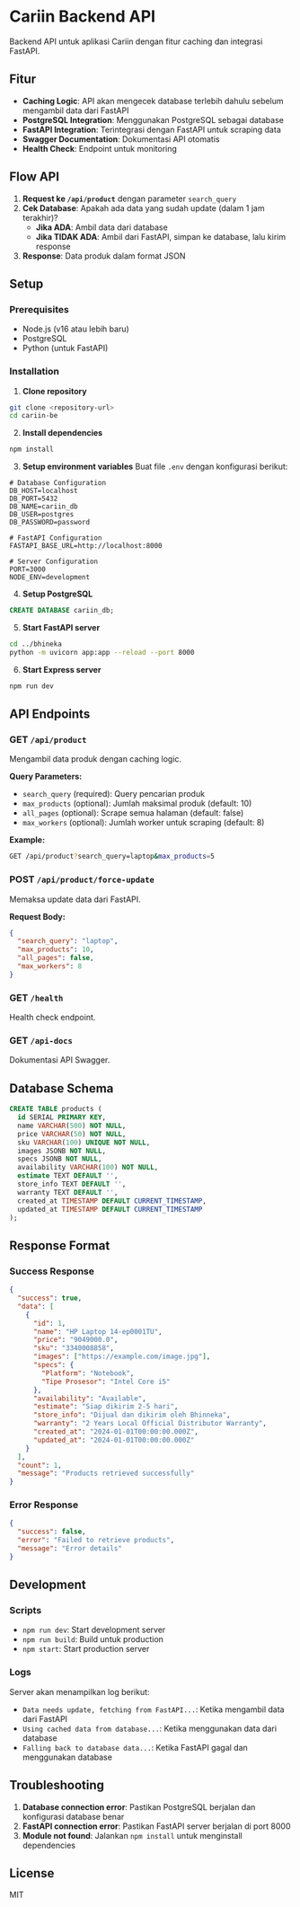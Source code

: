 # Cariin Backend API

Backend API untuk aplikasi Cariin dengan fitur caching dan integrasi FastAPI.

## Fitur

- **Caching Logic**: API akan mengecek database terlebih dahulu sebelum mengambil data dari FastAPI
- **PostgreSQL Integration**: Menggunakan PostgreSQL sebagai database
- **FastAPI Integration**: Terintegrasi dengan FastAPI untuk scraping data
- **Swagger Documentation**: Dokumentasi API otomatis
- **Health Check**: Endpoint untuk monitoring

## Flow API

1. **Request ke `/api/product`** dengan parameter `search_query`
2. **Cek Database**: Apakah ada data yang sudah update (dalam 1 jam terakhir)?
   - **Jika ADA**: Ambil data dari database
   - **Jika TIDAK ADA**: Ambil dari FastAPI, simpan ke database, lalu kirim response
3. **Response**: Data produk dalam format JSON

## Setup

### Prerequisites

- Node.js (v16 atau lebih baru)
- PostgreSQL
- Python (untuk FastAPI)

### Installation

1. **Clone repository**

```bash
git clone <repository-url>
cd cariin-be
```

2. **Install dependencies**

```bash
npm install
```

3. **Setup environment variables**
   Buat file `.env` dengan konfigurasi berikut:

```env
# Database Configuration
DB_HOST=localhost
DB_PORT=5432
DB_NAME=cariin_db
DB_USER=postgres
DB_PASSWORD=password

# FastAPI Configuration
FASTAPI_BASE_URL=http://localhost:8000

# Server Configuration
PORT=3000
NODE_ENV=development
```

4. **Setup PostgreSQL**

```sql
CREATE DATABASE cariin_db;
```

5. **Start FastAPI server**

```bash
cd ../bhineka
python -m uvicorn app:app --reload --port 8000
```

6. **Start Express server**

```bash
npm run dev
```

## API Endpoints

### GET `/api/product`

Mengambil data produk dengan caching logic.

**Query Parameters:**

- `search_query` (required): Query pencarian produk
- `max_products` (optional): Jumlah maksimal produk (default: 10)
- `all_pages` (optional): Scrape semua halaman (default: false)
- `max_workers` (optional): Jumlah worker untuk scraping (default: 8)

**Example:**

```bash
GET /api/product?search_query=laptop&max_products=5
```

### POST `/api/product/force-update`

Memaksa update data dari FastAPI.

**Request Body:**

```json
{
  "search_query": "laptop",
  "max_products": 10,
  "all_pages": false,
  "max_workers": 8
}
```

### GET `/health`

Health check endpoint.

### GET `/api-docs`

Dokumentasi API Swagger.

## Database Schema

```sql
CREATE TABLE products (
  id SERIAL PRIMARY KEY,
  name VARCHAR(500) NOT NULL,
  price VARCHAR(50) NOT NULL,
  sku VARCHAR(100) UNIQUE NOT NULL,
  images JSONB NOT NULL,
  specs JSONB NOT NULL,
  availability VARCHAR(100) NOT NULL,
  estimate TEXT DEFAULT '',
  store_info TEXT DEFAULT '',
  warranty TEXT DEFAULT '',
  created_at TIMESTAMP DEFAULT CURRENT_TIMESTAMP,
  updated_at TIMESTAMP DEFAULT CURRENT_TIMESTAMP
);
```

## Response Format

### Success Response

```json
{
  "success": true,
  "data": [
    {
      "id": 1,
      "name": "HP Laptop 14-ep0001TU",
      "price": "9049000.0",
      "sku": "3340008858",
      "images": ["https://example.com/image.jpg"],
      "specs": {
        "Platform": "Notebook",
        "Tipe Prosesor": "Intel Core i5"
      },
      "availability": "Available",
      "estimate": "Siap dikirim 2-5 hari",
      "store_info": "Dijual dan dikirim oleh Bhinneka",
      "warranty": "2 Years Local Official Distributor Warranty",
      "created_at": "2024-01-01T00:00:00.000Z",
      "updated_at": "2024-01-01T00:00:00.000Z"
    }
  ],
  "count": 1,
  "message": "Products retrieved successfully"
}
```

### Error Response

```json
{
  "success": false,
  "error": "Failed to retrieve products",
  "message": "Error details"
}
```

## Development

### Scripts

- `npm run dev`: Start development server
- `npm run build`: Build untuk production
- `npm start`: Start production server

### Logs

Server akan menampilkan log berikut:

- `Data needs update, fetching from FastAPI...`: Ketika mengambil data dari FastAPI
- `Using cached data from database...`: Ketika menggunakan data dari database
- `Falling back to database data...`: Ketika FastAPI gagal dan menggunakan database

## Troubleshooting

1. **Database connection error**: Pastikan PostgreSQL berjalan dan konfigurasi database benar
2. **FastAPI connection error**: Pastikan FastAPI server berjalan di port 8000
3. **Module not found**: Jalankan `npm install` untuk menginstall dependencies

## License

MIT
